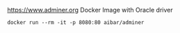 https://www.adminer.org Docker Image with Oracle driver

```
docker run --rm -it -p 8080:80 aibar/adminer
```
